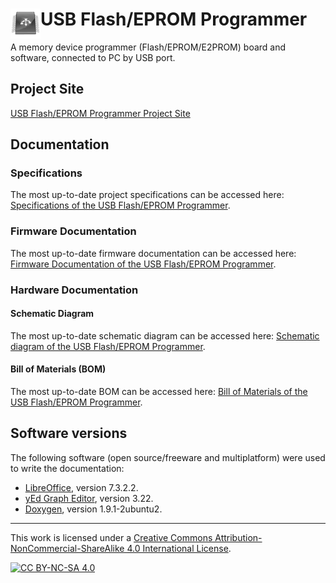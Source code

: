 # <img align="left" src="https://raw.githubusercontent.com/robsonsmartins/usbflashprog/main/images/icon.png" alt="usbflashprog" title="usbflashprog">USB Flash/EPROM Programmer

A memory device programmer (Flash/EPROM/E2PROM) board and software, connected to PC by USB port.

## Project Site

[USB Flash/EPROM Programmer Project Site](https://usbflashprog.robsonmartins.com)

## Documentation

### Specifications

The most up-to-date project specifications can be accessed here: [Specifications of the USB Flash/EPROM Programmer](https://robsonsmartins.github.io/usbflashprog/specs.pdf).

### Firmware Documentation

The most up-to-date firmware documentation can be accessed here: [Firmware Documentation of the USB Flash/EPROM Programmer](https://robsonsmartins.github.io/usbflashprog/firmware/html/index.html).

### Hardware Documentation

#### Schematic Diagram

The most up-to-date schematic diagram can be accessed here: [Schematic diagram of the USB Flash/EPROM Programmer](https://robsonsmartins.github.io/usbflashprog/hardware/usbflashprog_sch.pdf).

#### Bill of Materials (BOM)

The most up-to-date BOM can be accessed here: [Bill of Materials of the USB Flash/EPROM Programmer](https://robsonsmartins.github.io/usbflashprog/hardware/usbflashprog_bom.pdf).

## Software versions

The following software (open source/freeware and multiplatform) were used to write the documentation:

- [LibreOffice](https://www.libreoffice.org/), version 7.3.2.2.
- [yEd Graph Editor](https://www.yworks.com/products/yed), version 3.22.
- [Doxygen](https://packages.ubuntu.com/jammy/doxygen), version 1.9.1-2ubuntu2.

---

This work is licensed under a [Creative Commons Attribution-NonCommercial-ShareAlike 4.0 International License][cc-by-nc-sa].

[![CC BY-NC-SA 4.0][cc-by-nc-sa-image]][cc-by-nc-sa]

[cc-by-nc-sa]: http://creativecommons.org/licenses/by-nc-sa/4.0/
[cc-by-nc-sa-image]: https://licensebuttons.net/l/by-nc-sa/4.0/88x31.png
